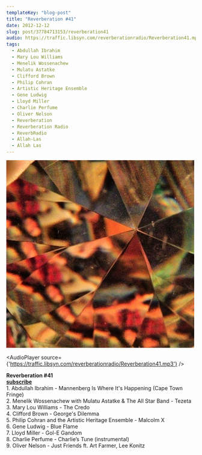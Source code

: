 ```yaml
---
templateKey: "blog-post"
title: "Reverberation #41"
date: 2012-12-12
slug: post/37784713153/reverberation41
audio: https://traffic.libsyn.com/reverberationradio/Reverberation41.mp3
tags:
  - Abdullah Ibrahim
  - Mary Lou Williams
  - Menelik Wossenachew
  - Mulatu Astatke
  - Clifford Brown
  - Philip Cohran
  - Artistic Heritage Ensemble
  - Gene Ludwig
  - Lloyd Miller
  - Charlie Perfume
  - Oliver Nelson
  - Reverberation
  - Reverberation Radio
  - ReverbRadio
  - Allah-Las
  - Allah Las
---
```


![Reverberation #41](../images/ee6e692c731faede15ab20fabaa540d832482286021d214dcaf9a64ba5b523fa.jpg)

<AudioPlayer source={'https://traffic.libsyn.com/reverberationradio/Reverberation41.mp3'} />

<p><strong>Reverberation #41</strong><br /><strong><strong><strong><strong><a href="https://itunes.apple.com/us/podcast/reverberation-radio/id520739212?ign-mpt=uo%3D4" title="subscribe" target="_blank">subscribe</a></strong></strong></strong></strong><br />1. Abdullah Ibrahim - Mannenberg Is Where It's Happening (Cape Town Fringe)<br />2. Menelik Wossenachew with Mulatu Astatke &amp; The All Star Band - Tezeta<br />3. Mary Lou Williams - The Credo<br />4. Clifford Brown - George's Dilemma<br />5. Philip Cohran and the Artistic Heritage Ensemble - Malcolm X<br />6. Gene Ludwig - Blue Flame<br />7. Lloyd Miller - Gol-E Gandom<br />8. Charlie Perfume - Charlie&rsquo;s Tune (instrumental)<br />9. Oliver Nelson - Just Friends ft. Art Farmer, Lee Konitz</p>
